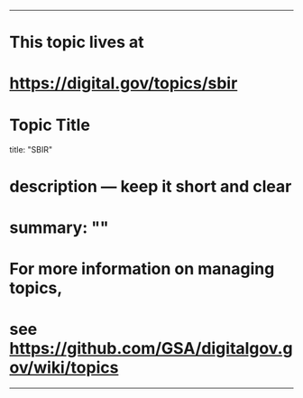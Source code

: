 
---
# This topic lives at
# https://digital.gov/topics/sbir

# Topic Title
title: "SBIR"

# description — keep it short and clear
# summary: ""


# For more information on managing topics,
# see https://github.com/GSA/digitalgov.gov/wiki/topics
---